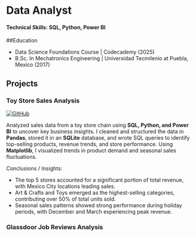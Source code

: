 # Data Analyst

#### Technical Skills: SQL, Python, Power BI

##Education
- Data Science Foundations Course | Codecademy (2025)
- B.Sc. In Mechatronics Engineering | Universidad Tecmilenio at Puebla, Mexico (2017)


## Projects
### Toy Store Sales Analysis
[![GitHub](https://img.shields.io/badge/GitHub-View_on_GitHub-24292e?style=for-the-badge&logo=github&logoColor=white)](https://github.com/samnocheb/Toy-Store-Sales-Analysis)

Analyzed sales data from a toy store chain using **SQL, Python, and Power BI** to uncover key business insights. I cleaned and structured the data in **Pandas**, stored it in an **SQLite** database, and wrote SQL queries to identify top-selling products, revenue trends, and store performance. Using **Matplotlib**, I visualized trends in product demand and seasonal sales fluctuations.

Conclusions / Insights:

- The top 5 stores accounted for a significant portion of total revenue, with Mexico City locations leading sales.
- Art & Crafts and Toys emerged as the highest-selling categories, contributing over 50% of total units sold.
- Seasonal sales patterns showed strong performance during holiday periods, with December and March experiencing peak revenue.

### Glassdoor Job Reviews Analysis
